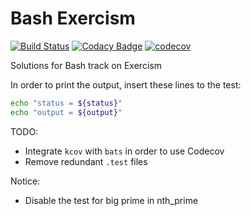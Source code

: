 # Bash Exercism

[![Build Status](https://travis-ci.com/tqa236/bash_exercism.svg?branch=master)](https://travis-ci.com/tqa236/bash_exercism)
[![Codacy Badge](https://api.codacy.com/project/badge/Grade/257e6ae1559f42a685611c83466e6426)](https://www.codacy.com/app/tqa236/bash_exercism?utm_source=github.com&utm_medium=referral&utm_content=tqa236/bash_exercism&utm_campaign=Badge_Grade)
[![codecov](https://codecov.io/gh/tqa236/bash_exercism/branch/master/graph/badge.svg)](https://codecov.io/gh/tqa236/bash_exercism)

Solutions for Bash track on Exercism

In order to print the output, insert these lines to the test:

```bash
echo "status = ${status}"
echo "output = ${output}"
```

TODO:

-   Integrate `kcov` with `bats` in order to use Codecov
-   Remove redundant `.test` files

Notice:

-   Disable the test for big prime in nth_prime
